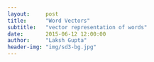 ```yaml
---
layout:     post
title:      "Word Vectors"
subtitle:   "vector representation of words"
date:       2015-06-12 12:00:00
author:     "Laksh Gupta"
header-img: "img/sd3-bg.jpg"
---
```

